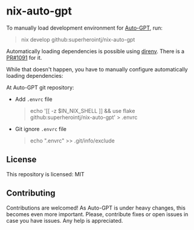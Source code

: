 # nix-auto-gpt


To manually load development environment for [Auto-GPT](https://github.com/Significant-Gravitas/Auto-GPT), run:

> nix develop github:superherointj/nix-auto-gpt


Automatically loading dependencies is possible using [direnv](https://github.com/nix-community/nix-direnv). There is a [PR#1091](https://github.com/Torantulino/Auto-GPT/pull/1091) for it.

While that doesn't happen, you have to manually configure automatically loading dependencies:

  At Auto-GPT git repository:

  * Add `.envrc` file

    > echo '[[ -z $IN_NIX_SHELL ]] && use flake github:superherointj/nix-auto-gpt' > .envrc

  * Git ignore `.envrc` file

    > echo ".envrc" >> .git/info/exclude

## License

This repository is licensed: MIT

## Contributing

Contributions are welcomed!
As Auto-GPT is under heavy changes, this becomes even more important.
Please, contribute fixes or open issues in case you have issues.
Any help is appreciated.
